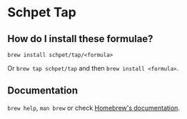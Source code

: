 # Schpet Tap

## How do I install these formulae?

`brew install schpet/tap/<formula>`

Or `brew tap schpet/tap` and then `brew install <formula>`.

## Documentation

`brew help`, `man brew` or check [Homebrew's documentation](https://docs.brew.sh).
